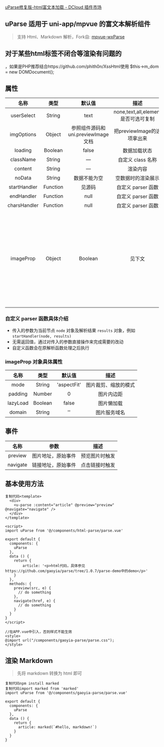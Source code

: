 [uParse修复版-html富文本加载 - DCloud 插件市场](https://ext.dcloud.net.cn/plugin?id=364)

## uParse 适用于 uni-app/mpvue 的富文本解析组件

> 支持 Html、Markdown 解析，Fork自: [mpvue-wxParse](https://github.com/F-loat/mpvue-wxParse)

## 对于某些html标签不闭合等渲染有问题的

，如果是PHP推荐结合https://github.com/phith0n/XssHtml使用 $this->m_dom = new DOMDocument();

## 属性

|     名称     |   类型   |               默认值               |                描述                 |                                                    |
| :----------: | :------: | :--------------------------------: | :---------------------------------: | -------------------------------------------------- |
|  userSelect  |  String  |                text                | none,text,all,element是否可选可复制 |                                                    |
|  imgOptions  |  Object  | 参照组件源码和uni.previewImage文档 |     把previewImage的选项拿出来      |                                                    |
|   loading    | Boolean  |               false                |            数据加载状态             |                                                    |
|  className   |  String  |                 —                  |          自定义 class 名称          |                                                    |
|   content    |  String  |                 —                  |              渲染内容               |                                                    |
|    noData    |  String  |            数据不能为空            |         空数据时的渲染展示          |                                                    |
| startHandler | Function |               见源码               |         自定义 parser 函数          |                                                    |
|  endHandler  | Function |                null                |         自定义 parser 函数          |                                                    |
| charsHandler | Function |                null                |         自定义 parser 函数          |                                                    |
|  imageProp   |  Object  |              Boolean               |               见下文                | 图片相关参数，当属性为任意布尔值时取消图片点击事件 |

### 自定义 parser 函数具体介绍

- 传入的参数为当前节点 `node` 对象及解析结果 `results` 对象，例如 `startHandler(node, results)`
- 无需返回值，通过对传入的参数直接操作来完成需要的改动
- 自定义函数会在原解析函数处理之后执行

### imageProp 对象具体属性

|   名称   |  类型   |   默认值    |         描述         |
| :------: | :-----: | :---------: | :------------------: |
|   mode   | String  | 'aspectFit' | 图片裁剪、缩放的模式 |
| padding  | Number  |      0      |      图片内边距      |
| lazyLoad | Boolean |    false    |      图片懒加载      |
|  domain  | String  |     ''      |     图片服务域名     |

## 事件

|   名称   |        参数        |      描述      |
| :------: | :----------------: | :------------: |
| preview  | 图片地址，原始事件 | 预览图片时触发 |
| navigate | 链接地址，原始事件 | 点击链接时触发 |

## 基本使用方法

```vue
复制代码<template>
  <div>
    <u-parse :content="article" @preview="preview" @navigate="navigate" />
  </div>
</template>

<script>
import uParse from '@/components/html-parse/parse.vue'

export default {
  components: {
    uParse
  },
  data () {
    return {
        article: '<p>html代码，具体参见https://github.com/gaoyia/parse/tree/1.0.7/parse-demo中的demo</p>'
    }
  },
  methods: {
    preview(src, e) {
      // do something
    },
    navigate(href, e) {
      // do something
    }
  }
}
</script>

//在APP.vue中引入，否则样式不能生效
<style>
@import url("/components/gaoyia-parse/parse.css");
</style>
```

## 渲染 Markdown

> 先将 markdown 转换为 html 即可

```
复制代码npm install marked
复制代码import marked from 'marked'
import uParse from '@/components/gaoyia-parse/parse.vue'

export default {
  components: {
    uParse
  },
  data () {
    return {
      article: marked(`#hello, markdown!`)
    }
  }
}
```